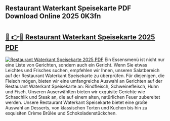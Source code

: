 ## Restaurant Waterkant Speisekarte PDF Download Online 2025 0K3fn

# <h2><a href="http://gc6a34y.nevu.top/?p=Restaurant+Waterkant+Speisekarte">🔗 👉🔴 Restaurant Waterkant Speisekarte 2025 PDF</a></h2>

[![Restaurant Waterkant Speisekarte 2025 PDF](https://i.imgur.com/dBaPXMq.png)](http://gc6a34y.nevu.top/?p=Restaurant+Waterkant+Speisekarte)
Ein Essensmenü ist nicht nur eine Liste von Gerichten, sondern auch ein Gericht. Wenn Sie etwas Leichtes und Frisches suchen, empfehlen wir Ihnen, unseren Salatbereich auf der Restaurant Waterkant Speisekarte zu überprüfen. Für diejenigen, die Fleisch mögen, bieten wir eine umfangreiche Auswahl an Gerichten auf der Restaurant Waterkant Speisekarte an: Rindfleisch, Schweinefleisch, Huhn und Fisch. Unseren Auserwählten bieten wir exquisite Gerichte wie Schaschlik und Steak an, die auf einem alten, natürlichen Feuer zubereitet werden. Unsere Restaurant Waterkant Speisekarte bietet eine große Auswahl an Desserts, von klassischen Torten und Kuchen bis hin zu exquisiten Crème Brûlée und Schokoladenstückchen.
